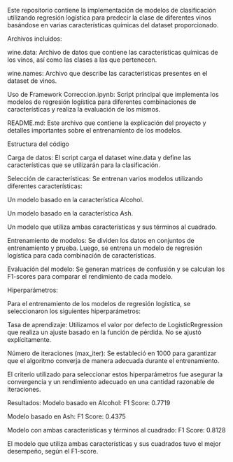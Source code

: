 Este repositorio contiene la implementación de modelos de clasificación utilizando regresión logística para predecir la clase de diferentes vinos basándose en varias características químicas del dataset proporcionado.

Archivos incluidos:

wine.data: Archivo de datos que contiene las características químicas de los vinos, así como las clases a las que pertenecen.

wine.names: Archivo que describe las características presentes en el dataset de vinos.

Uso de Framework Correccion.ipynb: Script principal que implementa los modelos de regresión logística para diferentes combinaciones de características y realiza la evaluación de los mismos.

README.md: Este archivo que contiene la explicación del proyecto y detalles importantes sobre el entrenamiento de los modelos.


Estructura del código

Carga de datos: El script carga el dataset wine.data y define las características que se utilizarán para la clasificación.

Selección de características: Se entrenan varios modelos utilizando diferentes características:

Un modelo basado en la característica Alcohol.

Un modelo basado en la característica Ash.

Un modelo que utiliza ambas características y sus términos al cuadrado.

Entrenamiento de modelos: Se dividen los datos en conjuntos de entrenamiento y prueba. Luego, se entrena un modelo de regresión logística para cada combinación de características.

Evaluación del modelo: Se generan matrices de confusión y se calculan los F1-scores para comparar el rendimiento de cada modelo.


Hiperparámetros:

Para el entrenamiento de los modelos de regresión logística, se seleccionaron los siguientes hiperparámetros:

Tasa de aprendizaje: Utilizamos el valor por defecto de LogisticRegression que realiza un ajuste basado en la función de pérdida. No se ajustó explícitamente.

Número de iteraciones (max_iter): Se estableció en 1000 para garantizar que el algoritmo converja de manera adecuada durante el entrenamiento.

El criterio utilizado para seleccionar estos hiperparámetros fue asegurar la convergencia y un rendimiento adecuado en una cantidad razonable de iteraciones.


Resultados:
Modelo basado en Alcohol: F1 Score: 0.7719

Modelo basado en Ash: F1 Score: 0.4375

Modelo con ambas características y términos al cuadrado: F1 Score: 0.8128

El modelo que utiliza ambas características y sus cuadrados tuvo el mejor desempeño, según el F1-score.
